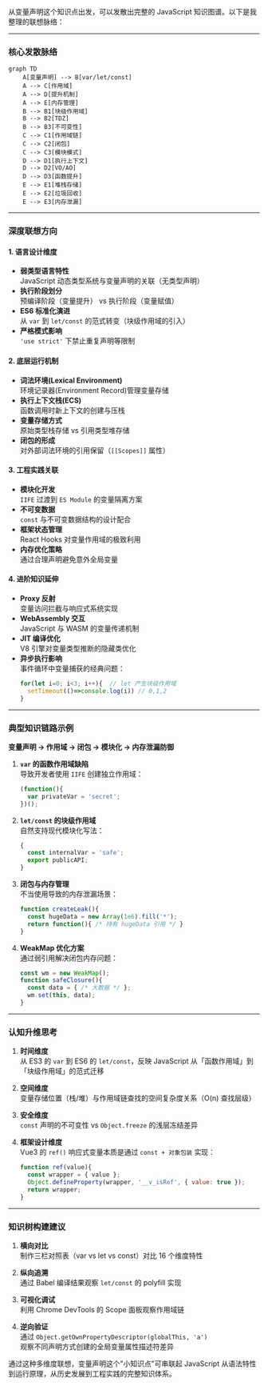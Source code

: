 从变量声明这个知识点出发，可以发散出完整的 JavaScript 知识图谱。以下是我整理的联想脉络：

---

### **核心发散脉络**
```mermaid
graph TD
    A[变量声明] --> B[var/let/const]
    A --> C[作用域]
    A --> D[提升机制]
    A --> E[内存管理]
    B --> B1[块级作用域]
    B --> B2[TDZ]
    B --> B3[不可变性]
    C --> C1[作用域链]
    C --> C2[闭包]
    C --> C3[模块模式]
    D --> D1[执行上下文]
    D --> D2[VO/AO]
    D --> D3[函数提升]
    E --> E1[堆栈存储]
    E --> E2[垃圾回收]
    E --> E3[内存泄漏]
```

---

### **深度联想方向**

#### 1. **语言设计维度**
- **弱类型语言特性**  
  JavaScript 动态类型系统与变量声明的关联（无类型声明）
- **执行阶段划分**  
  预编译阶段（变量提升） vs 执行阶段（变量赋值）
- **ES6 标准化演进**  
  从 `var` 到 `let/const` 的范式转变（块级作用域的引入）
- **严格模式影响**  
  `'use strict'` 下禁止重复声明等限制

#### 2. **底层运行机制**
- **词法环境(Lexical Environment)**  
  环境记录器(Environment Record)管理变量存储
- **执行上下文栈(ECS)**  
  函数调用时新上下文的创建与压栈
- **变量存储方式**  
  原始类型栈存储 vs 引用类型堆存储
- **闭包的形成**  
  对外部词法环境的引用保留（`[[Scopes]]` 属性）

#### 3. **工程实践关联**
- **模块化开发**  
  `IIFE` 过渡到 `ES Module` 的变量隔离方案
- **不可变数据**  
  `const` 与不可变数据结构的设计配合
- **框架状态管理**  
  React Hooks 对变量作用域的极致利用
- **内存优化策略**  
  通过合理声明避免意外全局变量

#### 4. **进阶知识延伸**
- **Proxy 反射**  
  变量访问拦截与响应式系统实现
- **WebAssembly 交互**  
  JavaScript 与 WASM 的变量传递机制
- **JIT 编译优化**  
  V8 引擎对变量类型推断的隐藏类优化
- **异步执行影响**  
  事件循环中变量捕获的经典问题：
  ```javascript
  for(let i=0; i<3; i++){  // let 产生块级作用域
    setTimeout(()=>console.log(i)) // 0,1,2
  }
  ```

---

### **典型知识链路示例**
**变量声明 → 作用域 → 闭包 → 模块化 → 内存泄漏防御**

1. **`var` 的函数作用域缺陷**  
   导致开发者使用 `IIFE` 创建独立作用域：
   ```javascript
   (function(){
     var privateVar = 'secret';
   })();
   ```

2. **`let/const` 的块级作用域**  
   自然支持现代模块化写法：
   ```javascript
   {
     const internalVar = 'safe';
     export publicAPI; 
   }
   ```

3. **闭包与内存管理**  
   不当使用导致的内存泄漏场景：
   ```javascript
   function createLeak(){
     const hugeData = new Array(1e6).fill('*');
     return function(){ /* 持有 hugeData 引用 */ }
   }
   ```

4. **WeakMap 优化方案**  
   通过弱引用解决闭包内存问题：
   ```javascript
   const wm = new WeakMap();
   function safeClosure(){
     const data = { /* 大数据 */ };
     wm.set(this, data);
   }
   ```

---

### **认知升维思考**
1. **时间维度**  
   从 ES3 的 `var` 到 ES6 的 `let/const`，反映 JavaScript 从「函数作用域」到「块级作用域」的范式迁移

2. **空间维度**  
   变量存储位置（栈/堆）与作用域链查找的空间复杂度关系（O(n) 查找层级）

3. **安全维度**  
   `const` 声明的不可变性 vs `Object.freeze` 的浅层冻结差异

4. **框架设计维度**  
   Vue3 的 `ref()` 响应式变量本质是通过 `const + 对象包装` 实现：  
   ```javascript
   function ref(value){
     const wrapper = { value }; 
     Object.defineProperty(wrapper, '__v_isRef', { value: true });
     return wrapper;
   }
   ```

---

### **知识树构建建议**
1. **横向对比**  
   制作三栏对照表（var vs let vs const）对比 16 个维度特性

2. **纵向追溯**  
   通过 Babel 编译结果观察 `let/const` 的 polyfill 实现

3. **可视化调试**  
   利用 Chrome DevTools 的 Scope 面板观察作用域链

4. **逆向验证**  
   通过 `Object.getOwnPropertyDescriptor(globalThis, 'a')`  
   观察不同声明方式创建的全局变量属性描述符差异

通过这种多维度联想，变量声明这个"小知识点"可串联起 JavaScript 从语法特性到运行原理，从历史发展到工程实践的完整知识体系。